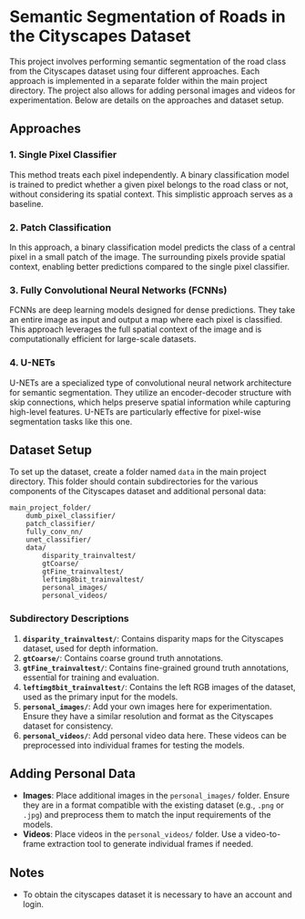 # Semantic Segmentation of Roads in the Cityscapes Dataset

This project involves performing semantic segmentation of the road class from the Cityscapes dataset using four different approaches. Each approach is implemented in a separate folder within the main project directory. The project also allows for adding personal images and videos for experimentation. Below are details on the approaches and dataset setup.

## Approaches

### 1. Single Pixel Classifier
This method treats each pixel independently. A binary classification model is trained to predict whether a given pixel belongs to the road class or not, without considering its spatial context. This simplistic approach serves as a baseline.

### 2. Patch Classification
In this approach, a binary classification model predicts the class of a central pixel in a small patch of the image. The surrounding pixels provide spatial context, enabling better predictions compared to the single pixel classifier.

### 3. Fully Convolutional Neural Networks (FCNNs)
FCNNs are deep learning models designed for dense predictions. They take an entire image as input and output a map where each pixel is classified. This approach leverages the full spatial context of the image and is computationally efficient for large-scale datasets.

### 4. U-NETs
U-NETs are a specialized type of convolutional neural network architecture for semantic segmentation. They utilize an encoder-decoder structure with skip connections, which helps preserve spatial information while capturing high-level features. U-NETs are particularly effective for pixel-wise segmentation tasks like this one.

## Dataset Setup
To set up the dataset, create a folder named `data` in the main project directory. This folder should contain subdirectories for the various components of the Cityscapes dataset and additional personal data:

```
main_project_folder/
    dumb_pixel_classifier/
    patch_classifier/
    fully_conv_nn/
    unet_classifier/
    data/
        disparity_trainvaltest/
        gtCoarse/
        gtFine_trainvaltest/
        leftimg8bit_trainvaltest/
        personal_images/
        personal_videos/
```

### Subdirectory Descriptions
1. **`disparity_trainvaltest/`**: Contains disparity maps for the Cityscapes dataset, used for depth information.
2. **`gtCoarse/`**: Contains coarse ground truth annotations.
3. **`gtFine_trainvaltest/`**: Contains fine-grained ground truth annotations, essential for training and evaluation.
4. **`leftimg8bit_trainvaltest/`**: Contains the left RGB images of the dataset, used as the primary input for the models.
5. **`personal_images/`**: Add your own images here for experimentation. Ensure they have a similar resolution and format as the Cityscapes dataset for consistency.
6. **`personal_videos/`**: Add personal video data here. These videos can be preprocessed into individual frames for testing the models.

## Adding Personal Data
- **Images**: Place additional images in the `personal_images/` folder. Ensure they are in a format compatible with the existing dataset (e.g., `.png` or `.jpg`) and preprocess them to match the input requirements of the models.
- **Videos**: Place videos in the `personal_videos/` folder. Use a video-to-frame extraction tool to generate individual frames if needed.

## Notes
- To obtain the cityscapes dataset it is necessary to have an account and login.


